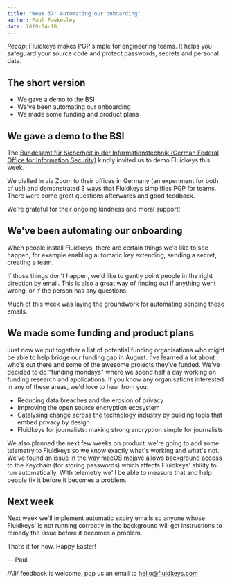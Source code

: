 ```yaml
---
title: "Week 37: Automating our onboarding"
author: Paul Fawkesley
date: 2019-04-18
---
```


_Recap_: Fluidkeys makes PGP simple for engineering teams. It helps you safeguard your source code and protect passwords, secrets and personal data.

## The short version

* We gave a demo to the BSI
* We've been automating our onboarding
* We made some funding and product plans

## We gave a demo to the BSI

The [Bundesamt für Sicherheit in der Informationstechnik (German Federal Office for Information Security)](https://www.bsi.bund.de) kindly invited us to demo Fluidkeys this week.

We dialled in via Zoom to their offices in Germany (an experiment for both of us!) and demonstrated 3
ways that Fluidkeys simplifies PGP for teams. There were some great questions afterwards and good
feedback.

We're grateful for their ongoing kindness and moral support!

## We've been automating our onboarding

When people install Fluidkeys, there are certain things we'd like to see happen, for example enabling
automatic key extending, sending a secret, creating a team.

If those things don't happen, we'd like to gently point people in the right direction by email.
This is also a great way of finding out if anything went wrong, or if the person has any questions.

Much of this week was laying the groundwork for automating sending these emails.

## We made some funding and product plans

Just now we put together a list of potential funding organisations who might be able to help bridge our
funding gap in August. I've learned a lot about who's out there and some of the awesome projects
they've funded. We've decided to do "funding mondays" where we spend half a day working on funding
research and applications. If you know any organisations interested in any of these areas, we'd love
to hear from you:

* Reducing data breaches and the erosion of privacy
* Improving the open source encryption ecosystem
* Catalysing change across the technology industry by building tools that embed privacy by design
* Fluidkeys for journalists: making strong encryption simple for journalists

We also planned the next few weeks on product: we're going to add some telemetry to Fluidkeys
so we know exactly what's working and what's not. We've found an issue in the way macOS mojave
allows background access to the Keychain (for storing passwords) which affects Fluidkeys' ability
to run automatically. With telemetry we'll be able to measure that and help people fix it before it
becomes a problem.

## Next week

Next week we'll implement automatic expiry emails so anyone whose Fluidkeys' is not running correctly
in the background will get instructions to remedy the issue before it becomes a problem.

That’s it for now. Happy Easter!

— Paul

/All/ feedback is welcome, pop us an email to [hello@fluidkeys.com](mailto:hello@fluidkeys.com)


